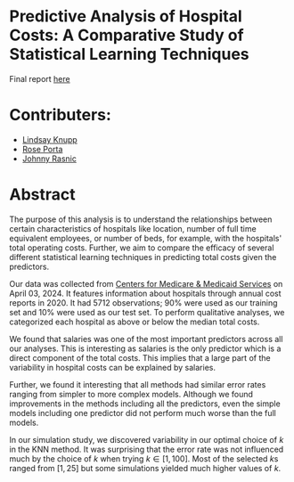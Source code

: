 # Predictive Analysis of Hospital Costs: A Comparative Study of Statistical Learning Techniques

Final report [here](https://github.com/rporta23/hospital-costs/blob/main/finalreport.pdf)

# Contributers:
- [Lindsay Knupp](https://www.linkedin.com/in/lindsay-knupp-3a230916a/)
- [Rose Porta](https://www.linkedin.com/in/rporta23/)
- [Johnny Rasnic](https://www.linkedin.com/in/johnny-rasnic-302a35223/)

# Abstract

The purpose of this analysis is to understand the relationships between certain characteristics of hospitals like location, number of full time equivalent employees, or number of beds, for example, with the hospitals' total operating costs. Further, we aim to compare the efficacy of several different statistical learning techniques in predicting total costs given the predictors. 

Our data was collected from [Centers for Medicare & Medicaid Services](https://data.cms.gov/provider-compliance/cost-report/hospital-provider-cost-report) on April 03, 2024. It features information about hospitals through annual cost reports in $2020$. It had $5712$ observations; $90\%$ were used as our training set and $10\%$ were used as our test set. To perform qualitative analyses, we categorized each hospital as above or below the median total costs.

We found that salaries was one of the most important predictors across all our analyses. This is interesting as salaries is the only predictor which is a direct component of the total costs. This implies that a large part of the variability in hospital costs can be explained by salaries.  

Further, we found it interesting that all methods had similar error rates ranging from simpler to more complex models. Although we found improvements in the methods including all the predictors, even the simple models including one predictor did not perform much worse than the full models.

In our simulation study, we discovered variability in our optimal choice of $k$ in the KNN method. It was surprising that the error rate was not influenced much by the choice of $k$ when trying $k \in [1,100]$. Most of the selected $k$s ranged from $[1,25]$ but some simulations yielded much higher values of $k$. 


